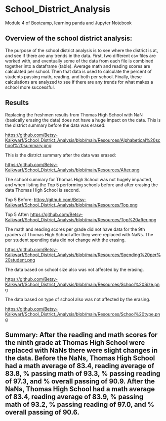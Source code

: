 # School_District_Analysis
Module 4 of Bootcamp, learning panda and Jupyter Notebook

## Overview of the school district analysis: 
The purpose of the school district analysis is to see where the district is at, and see if there are any trends in the data. First, two different csv files are worked with, and eventually some of the data from each file is combined together into a dataframe (table). Average math and reading scores are calculated per school. Then that data is used to calculate the percent of students passing math, reading, and both per school. Finally, these calculations are analyzed to see if there are any trends for what makes a school more successful.

## Results
Replacing the freshmen results from Thomas High School with NaN (basically erasing the data) does not have a huge impact on the data.
This is the district summary before the data was erased:

https://github.com/Betsy-Kalkwarf/School_District_Analysis/blob/main/Resources/Alphabetical%20school%20summary.png

This is the district summary after the data was erased:

https://github.com/Betsy-Kalkwarf/School_District_Analysis/blob/main/Resources/After.png

The school summary for Thomas High School was not hugely impacted, and when listing the Top 5 performing schools before and after erasing the data Thomas High School is second.

Top 5 Before:
https://github.com/Betsy-Kalkwarf/School_District_Analysis/blob/main/Resources/Top.png

Top 5 After:
https://github.com/Betsy-Kalkwarf/School_District_Analysis/blob/main/Resources/Top%20after.png


The math and reading scores per grade did not have data for the 9th graders at Thomas High School after they were replaced with NaNs.
The per student spending data did not change with the erasing. 

https://github.com/Betsy-Kalkwarf/School_District_Analysis/blob/main/Resources/Spending%20per%20student.png

The data based on school size also was not affected by the erasing. 

https://github.com/Betsy-Kalkwarf/School_District_Analysis/blob/main/Resources/School%20Size.png

The data based on type of school also was not affected by the erasing. 

https://github.com/Betsy-Kalkwarf/School_District_Analysis/blob/main/Resources/School%20type.png

## Summary: After the reading and math scores for the ninth grade at Thomas High School were replaced with NaNs there were slight changes in the data. Before the NaNs, Thomas High School had a math average of 83.4, reading average of 83.8, % passing math of 93.3, % passing reading of 97.3, and % overall passing of 90.9. After the NaNs, Thomas High School had a math average of 83.4, reading average of 83.9, % passing math of 93.2, % passing reading of 97.0, and % overall passing of 90.6.
